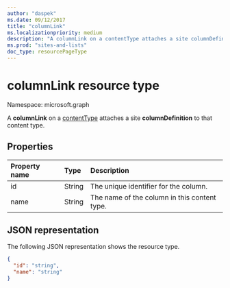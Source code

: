 ```yaml
---
author: "daspek"
ms.date: 09/12/2017
title: "columnLink"
ms.localizationpriority: medium
description: "A columnLink on a contentType attaches a site columnDefinition to that content type."
ms.prod: "sites-and-lists"
doc_type: resourcePageType
---
```


# columnLink resource type

Namespace: microsoft.graph

A  **columnLink** on a [contentType][] attaches a site **columnDefinition** to that content type.

[contentType]: contenttype.md

## Properties

| Property name | Type   | Description|
|:--------------|:-------|:----------------------------------------------------|
| id            | String | The unique identifier for the column.|
| name          | String | The name of the column  in this content type.|

## JSON representation

The following JSON representation shows the resource type.
<!-- {
  "blockType": "resource",
  "baseType": "microsoft.graph.entity",
  "@odata.type": "microsoft.graph.columnLink" } -->

```json
{
  "id": "string",
  "name": "string"
}
```


<!-- {
  "type": "#page.annotation",
  "description": "",
  "keywords": "",
  "section": "documentation",
  "tocPath": "Resources/ColumnLink"
} -->

